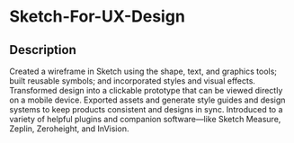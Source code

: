 # Sketch-For-UX-Design

## Description
Created a wireframe in Sketch using the shape, text, and graphics tools; built reusable symbols; and incorporated styles and visual effects. Transformed design into a clickable prototype that can be viewed directly on a mobile device. Exported assets and generate style guides and design systems to keep products consistent and designs in sync. Introduced to a variety of helpful plugins and companion software—like Sketch Measure, Zeplin, Zeroheight, and InVision.
